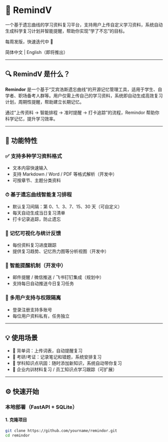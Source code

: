 # 📘 RemindV

一个基于遗忘曲线的学习资料复习平台，支持用户上传自定义学习资料，系统自动生成科学复习计划并智能提醒，帮助你实现“学了不忘”的目标。

每周发版，快速迭代中 🚀

简体中文 | English（即将推出）

---

## 🔍 RemindV 是什么？

**Remindor** 是一个基于“艾宾浩斯遗忘曲线”的开源记忆管理工具，适用于学生、自学者、职场备考人群等。用户仅需上传自己的学习资料，系统即自动生成高效复习计划，周期性提醒，帮助建立长期记忆。

通过“上传资料 → 智能排程 → 准时提醒 → 打卡追踪”的流程，Remindor 帮助你科学记忆，提升学习效率。

---

## 📌 功能特性

### ✅ 支持多种学习资料格式

- 文本内容快速输入
- 支持 Markdown / Word / PDF 等格式解析（开发中）
- 可按章节、主题分类资料

### ⏱ 基于遗忘曲线智能复习排程

- 默认复习间隔：第 0、1、3、7、15、30 天（可自定义）
- 每天自动生成当日复习清单
- 打卡记录追踪，防止遗忘

### 🧠 记忆可视化与统计反馈

- 每份资料复习进度跟踪
- 提供复习趋势、记忆热力图等分析视图（开发中）

### 🔔 智能提醒机制（开发中）

- 邮件提醒 / 微信推送 / 飞书钉钉集成（规划中）
- 支持每日自动推送今日复习任务

### 👥 多用户支持与权限隔离

- 登录注册支持多账号
- 每位用户资料私有，任务独立

---

## 💡 使用场景

- 📘 背单词：上传词表，自动提醒复习  
- 📝 考研/考证：记录笔记和错题，系统安排复习  
- 🧪 学科知识点巩固：随时添加新知识，系统自动带你复习  
- 🧩 企业内训材料复习 / 员工知识点学习跟踪（可扩展）  

---

## ⚙️ 快速开始

### 本地部署（FastAPI + SQLite）

#### 1. 克隆项目

```bash
git clone https://github.com/yourname/remindor.git
cd remindor
